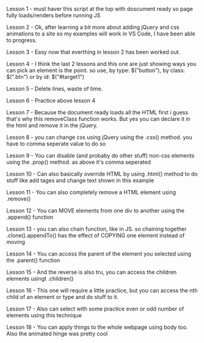 Lesson 1 - must haver this script at the top with doscument ready so page fully loads/renders before running JS

Lesson 2 - Ok, after learning a bit more about adding jQuery and css animations to a site so my examples will work in VS Code, I have been able to progress.

Lesson 3 - Easy now that everthing in lesson 2 has been worked out.

Lesson 4 - I think the last 2 lessons and this one are just showing ways you can pick an element is the point. so use, by type: $("button"), by class: $(".btn") or by id: $("#target1")

Lesson 5 - Delete lines, waste of time.

Lesson 6 - Practice above lesson 4

Lesson 7 - Because the document ready loads all the HTML first i guess that's why this removeClass function works. But yes you can declare it in the html and remove it in the jQuery.

Lesson 8 - you can change css using jQuery using the .css() method. you have to comma seperate value to do so

Lesson 9 - You can disable (and probaby do other stuff) non-css elements using the .prop() method. as above it's comma seperated

Lesson 10 - Can also basically override HTML by using .html() method to do stuff like add tages and change text shown in this example

Lesson 11 - You can also completely remove a HTML element using .remove()

Lesson 12 - You can MOVE elements from one div to another using the .append() function

Lesson 13 - you can also chain function, like in JS. so chaining together .clone().appendTo() has the effect of COPYING one element instead of moving

Lesson 14 - You can access the parent of the element you selected using the .parent() function

Lesson 15 - And the reverse is also tru, you can access the children elements usingt .children()

Lesson 16 - This one will require a little practice, but you can access the nth child of an element or type and do stuff to it.

Lesson 17 - Also can select with some practice even or odd number of elements using this technique

Lesson 18 - You can apply things to the whole webpage using body too. Also the animated hinge was pretty cool
